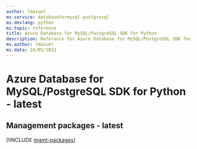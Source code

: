 ```yaml
---
author: lmazuel
ms.service: databaseformysql-postgresql
ms.devlang: python
ms.topic: reference
title: Azure Database for MySQL/PostgreSQL SDK for Python
description: Reference for Azure Database for MySQL/PostgreSQL SDK for Python
ms.author: lmazuel
ms.data: 10/05/2022
---
```

# Azure Database for MySQL/PostgreSQL SDK for Python - latest

## Management packages - latest
[!INCLUDE [mgmt-packages](database-for-mysql-postgresql-mgmt-index.md)]